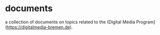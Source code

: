 # documents

a collection of documents on topics related to the (Digital Media Program](https://digitalmedia-bremen.de).
